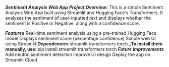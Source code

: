 ***Sentiment Analysis Web App***
___Project Overview:___
This is a simple Sentiment Analysis Web App built using Streamlit and Hugging Face's Transformers. It analyzes the sentiment of user-inputted text and displays whether the sentiment is Positive or Negative, along with a confidence score.

 ___Features___
Real-time sentiment analysis using a pre-trained Hugging Face model
Displays sentiment score (percentage confidence)
Simple web UI using Streamlit
___Dependencies___
streamlit
transformers
torch
___To install them manually, use__:
pip install streamlit transformers torch
___Future Improvements___
Add neutral sentiment detection
Improve UI design
Deploy the app on Streamlit Cloud



